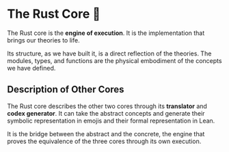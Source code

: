 # The Rust Core 🦀

The Rust core is the **engine of execution**. It is the implementation that brings our theories to life.

Its structure, as we have built it, is a direct reflection of the theories. The modules, types, and functions are the physical embodiment of the concepts we have defined.

## Description of Other Cores

The Rust core describes the other two cores through its **translator** and **codex generator**. It can take the abstract concepts and generate their symbolic representation in emojis and their formal representation in Lean.

It is the bridge between the abstract and the concrete, the engine that proves the equivalence of the three cores through its own execution.
